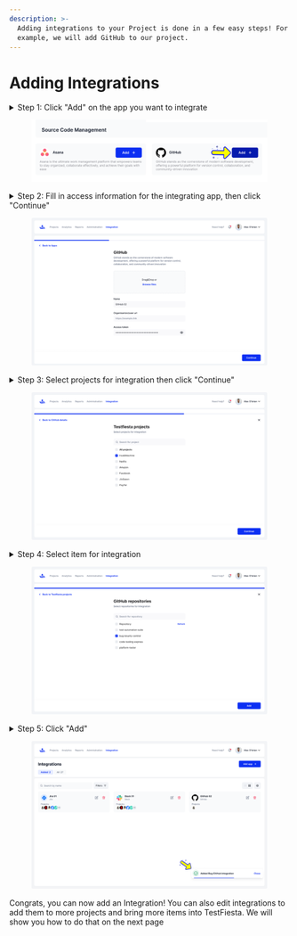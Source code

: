 ```yaml
---
description: >-
  Adding integrations to your Project is done in a few easy steps! For our
  example, we will add GitHub to our project.
---
```


# Adding Integrations

<details>

<summary>Step 1: Click "Add" on the app you want to integrate</summary>

Navigate to the "All" tab and pick an app to integrate (this example will use GitHub). Click "Add." This will take you to a page to confirm your sign in and access information for that app.&#x20;

</details>

<figure><img src="../.gitbook/assets/235_Integration - All - Tyles (1).png" alt=""><figcaption></figcaption></figure>

<details>

<summary>Step 2: Fill in access information for the integrating app, then click "Continue" </summary>

In this case, we need an access token from GitHub, the user URL and to make a name for the integration. Once entered, click "Continue"&#x20;

</details>

<figure><img src="../.gitbook/assets/236_Integration - Add.png" alt=""><figcaption></figcaption></figure>

<details>

<summary>Step 3:  Select projects for integration then click "Continue" </summary>

Select one or more projects for integration. When all selections are made, click "Continue"&#x20;

</details>

<figure><img src="../.gitbook/assets/239_Integration - Add.png" alt=""><figcaption></figcaption></figure>

<details>

<summary>Step 4: Select item for integration</summary>

This page will give you an option of what to integrate from your account on the integrating app. Every app will have different options for integration. In this case, we will integrate the bug-bounty-central repository from GitHub.&#x20;

</details>

<figure><img src="../.gitbook/assets/242_Integration - Add.png" alt=""><figcaption></figcaption></figure>

<details>

<summary>Step 5: Click "Add" </summary>

Once you have selected the item to integrate, you can click "Add" to integrate the app into TestFiesta.&#x20;

</details>

<figure><img src="../.gitbook/assets/244_Integration - Add.png" alt=""><figcaption></figcaption></figure>

Congrats, you can now add an Integration! You can also edit integrations to add them to more projects and bring more items into TestFiesta. We will show you how to do that on the next page&#x20;
